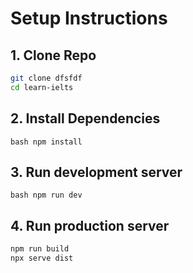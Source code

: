 # Setup Instructions

## 1. Clone Repo
```bash
git clone dfsfdf
cd learn-ielts
```

## 2. Install Dependencies
`bash
npm install
`

## 3. Run development server
`bash
npm run dev
`

## 4. Run production server
```bash
npm run build
npx serve dist
```
